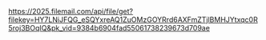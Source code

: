 https://2025.filemail.com/api/file/get?filekey=HY7LNiJFQG_eSQYxreAQ1ZuOMzGOYRrd6AXFmZTjlBMHJYtxqc0R5roj3BOqIQ&pk_vid=9384b6904fad55061738239673d709ae
